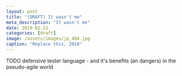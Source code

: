```yaml
---
layout: post
title: "(DRAFT) It wasn't me"
meta_description: "It wasn't me"
date: 2019-02-22
categories: [draft]
image: /assets/images/jp_404.jpg
caption: "Replace this, 2018"
---
```


TODO defensive tester language - and it's benefits (an dangers) in the pseudo-agile world
